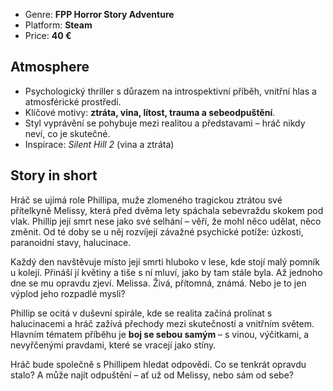 - Genre: **FPP Horror Story Adventure**
- Platform: **Steam**
- Price: **40 €**

## Atmosphere

- Psychologický thriller s důrazem na introspektivní příběh, vnitřní hlas a atmosférické prostředí.
- Klíčové motivy: **ztráta, vina, lítost, trauma a sebeodpuštění**.
- Styl vyprávění se pohybuje mezi realitou a představami – hráč nikdy neví, co je skutečné.
- Inspirace: _Silent Hill 2_ (vina a ztráta)
## Story in short

Hráč se ujímá role Phillipa, muže zlomeného tragickou ztrátou své přítelkyně Melissy, která před dvěma lety spáchala sebevraždu skokem pod vlak. Phillip její smrt nese jako své selhání – věří, že mohl něco udělat, něco změnit. Od té doby se u něj rozvíjejí závažné psychické potíže: úzkosti, paranoidní stavy, halucinace.

Každý den navštěvuje místo její smrti hluboko v lese, kde stojí malý pomník u kolejí. Přináší jí květiny a tiše s ní mluví, jako by tam stále byla. Až jednoho dne se mu opravdu zjeví. Melissa. Živá, přítomná, známá. Nebo je to jen výplod jeho rozpadlé mysli?

Phillip se ocitá v duševní spirále, kde se realita začíná prolínat s halucinacemi a hráč zažívá přechody mezi skutečností a vnitřním světem. Hlavním tématem příběhu je **boj se sebou samým** – s vinou, výčitkami, a nevyřčenými pravdami, které se vracejí jako stíny.

Hráč bude společně s Phillipem hledat odpovědi. Co se tenkrát opravdu stalo? A může najít odpuštění – ať už od Melissy, nebo sám od sebe?